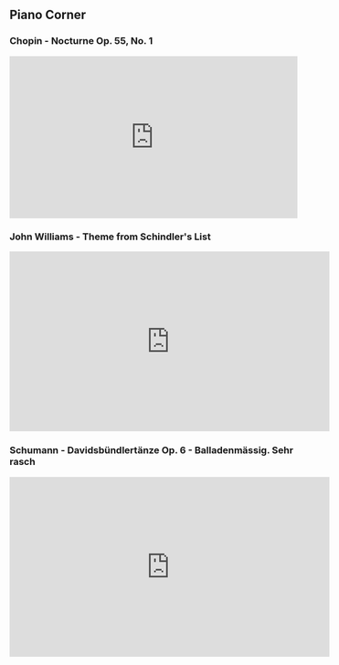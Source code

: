 ## Piano Corner

### Chopin - Nocturne Op. 55, No. 1
<div style="padding:56.25% 0 0 0;position:relative;"><iframe src="https://player.vimeo.com/video/355856021?color=ffffff&byline=0" style="position:absolute;top:0;left:0;width:100%;height:100%;" frameborder="0" allow="autoplay; fullscreen" allowfullscreen></iframe></div><script src="https://player.vimeo.com/api/player.js"></script>

### John Williams - Theme from Schindler's List
<iframe width="560" height="315" src="https://www.youtube.com/embed/t3ESI9PghXc" frameborder="0" allow="accelerometer; autoplay; encrypted-media; gyroscope; picture-in-picture" allowfullscreen></iframe>

### Schumann - Davidsbündlertänze Op. 6 - Balladenmässig. Sehr rasch
<iframe width="560" height="315" src="https://www.youtube.com/embed/OGCufm9Jv_E" frameborder="0" allow="accelerometer; autoplay; encrypted-media; gyroscope; picture-in-picture" allowfullscreen></iframe>
